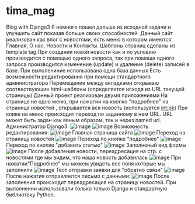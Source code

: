 # tima_mag
Blog with Django3
Я немного пошел дальше из исходной задачи и улучшить сайт показав больше своих способностей.
Данный сайт реализован как влог с новостями, есть меню в котором имеются: Главная, О нас, Новости и Контакты.
Шаблоны страниц сделаны из  template tag
При создании новой новости как и по условию производится с помощью одного запроса, так при помощи одного запроса производится изменение (update) и удаление (delete) записей в базе. При выполениние использована одна база данных
Есть возможности редактирования при помощи стандартного администратора
Перемещение между вкладками открываю соотвествующие html-шаблоны (определяется исходя из URL текущей страницы)
Данный проект реализован двумя приложениями
На странице не одно меню, при нажатии на кнопко "подробнее" на странице новостей , открывается вся новость (используется <int:pk>)
При клике на меню происходит переход по заданному в нем URL. URL может быть задан как явным образом, так и через named url.
Администратор Django3:
![image](https://user-images.githubusercontent.com/119942030/226596692-111c75e9-ca68-49b0-90c6-b878c2d19bd1.png)
![image](https://user-images.githubusercontent.com/119942030/226596918-eaf326b7-80e9-4638-ade9-5e3a3ad43d58.png)
Возможность редактирования:
![image](https://user-images.githubusercontent.com/119942030/226597046-21bf6ad5-957f-402d-bb9a-207407ef864d.png)
Главная страница сайта
![image](https://user-images.githubusercontent.com/119942030/226587846-6e1accfa-475b-4a21-87d3-7ad26048aa37.png)
Переход на страницу новостей
![image](https://user-images.githubusercontent.com/119942030/226587943-93552b8a-f4d9-4dd3-8a29-5589918ebc2f.png)
Переход по кнопке "подробнее"
![image](https://user-images.githubusercontent.com/119942030/226588044-8e72d193-6800-4dc4-a9cf-dd8a5f16889f.png)
Переход по кнопке "добавить статью"
![image](https://user-images.githubusercontent.com/119942030/226588290-e6406c73-28ed-440a-bdd3-2914b501c1b4.png)
Заполненый вид формы
![image](https://user-images.githubusercontent.com/119942030/226593567-887b1604-608e-4ba8-9607-5cfd39949e9f.png)
После добавления новости, переадресация на стр. с новостями где мы видим, что наша новость добавилась
![image](https://user-images.githubusercontent.com/119942030/226593628-adece8dd-869f-45c3-81b5-4f126238b199.png)
При нажатии"Подробнее" мы можем увидеть все поля которые мы заполнили
![image](https://user-images.githubusercontent.com/119942030/226593936-d54ebded-f694-48d8-bb86-36e84b8ec49c.png)
Тест отправки заявки для "обратно связи"
![image](https://user-images.githubusercontent.com/119942030/226594815-c4ca857f-cc48-4253-9cfc-f8934f76cdd2.png)
После нажатия отправляется письмо с данными:
![image](https://user-images.githubusercontent.com/119942030/226594970-261f5988-1394-40c0-9b41-27146f321285.png)
После заполнения происходит переадресация на страницу новостей.
При выполненни использовали только только Django и стандартную библиотеку Python.


